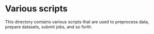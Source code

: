 # Various scripts #

This directory contains various scripts that are used to preprocess data, prepare datasets, submit jobs, and so forth.
